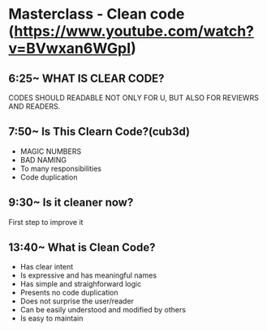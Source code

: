 # Masterclass - Clean code (https://www.youtube.com/watch?v=BVwxan6WGpI)

## 6:25~ WHAT IS CLEAR CODE?

CODES SHOULD READABLE NOT ONLY FOR U, BUT ALSO FOR REVIEWRS AND READERS.

## 7:50~ Is This Clearn Code?(cub3d)

- MAGIC NUMBERS
- BAD NAMING
- To many responsibilities
- Code duplication

## 9:30~ Is it cleaner now?

First step to improve it

## 13:40~ What is Clean Code?

- Has clear intent
- Is expressive and has meaningful names
- Has simple and straighforward logic
- Presents no code duplication
- Does not surprise the user/reader
- Can be easily understood and modified by others
- Is easy to maintain
